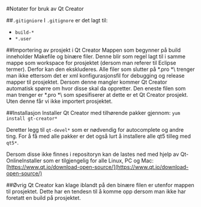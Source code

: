 #Notater for bruk av Qt Creator

##`.gitigniore`
I `.gitignore` er det lagt til:
* `build-*`
* `*.user`

##Importering av prosjekt i Qt Creator
Mappen som begynner på build inneholder Makefile og binære filer. Denne blir som regel lagt til i samme mappe som workspace for prosjektet (dersom man referer til Eclipse termer). Derfor kan den ekskluderes. 
Alle filer som slutter på *.pro *\ trenger man ikke ettersom det er xml konfigurasjonsfil for debugging og release mapper til prosjektet. Dersom denne mangler kommer Qt Creator automatisk spørre om hvor disse skal da oppretter. 
Den eneste filen som man trenger er *.pro *\ som spesifiserer at dette er et Qt Creator prosjekt. Uten denne får vi ikke importert prosjektet. 

##Installasjon
Installer Qt Creator med tilhørende pakker gjennom:
`yum install gt-creator*`

Deretter legg til `qt-devel*` som er nødvendig for autocomplete og andre ting.
For å få med alle pakker er det også lurt å installere alle qt5 tilleg med `qt5*`.

Dersom disse ikke finnes i repositoryn kan de lastes ned med hjelp av Qt-OnlineInstaller som er tilgjengelig for alle Linux, PC og Mac: [https://www.qt.io/download-open-source/](https://www.qt.io/download-open-source/)

##Øvrig
Qt Creator kan klage iblandt på den binære filen er utenfor mappen til prosjektet. Dette har en tendesn til å komme opp dersom man ikke har foretatt en build på prosjektet. 
